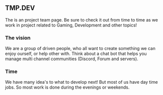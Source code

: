 ## TMP.DEV

The is an project team page. Be sure to check it out from time to time as we work in project related to Gaming, Development and other topics!

### The vision

We are a group of driven people, who all want to create something we can enjoy ourself, or help other with. Think about a chat bot that helps you manage multi channel communities (Discord, Forum and servers). 

### Time

We have many idea's to what to develop next! But most of us have day time jobs. So most work is done during the evenings or weekends.
